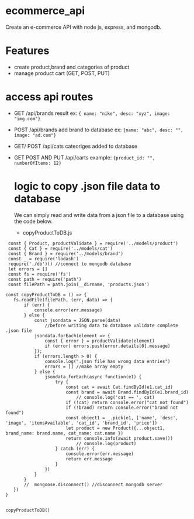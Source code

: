# ecommerce_api
Create an e-commerce API with node js, express, and mongodb.

# Features 
- create product,brand and categories of product 
- manage product cart (GET, POST, PUT)

# access api routes
- GET /api/brands result ex: ````{ name: "nike", desc: "xyz", image: "img.com"}````
- POST /api/brands add brand to database ex: ````{name: "abc", desc: "", image: "ad.com"}````
- GET/ POST /api/cats cateoriges added to database 
- GET POST AND PUT /api/carts 
  example: ````{product_id: "", numberOfItems: 12}````
  
  # logic to copy .json file data to database
  
  We can simply read and write data from a json file to a database using the code below.
    - copyProductToDB.js 
  
 ````
  const { Product, productValidate } = require('../models/product')
  const { Cat } = require('../models/cat') 
  const { Brand } = require('../models/brand')
  const _ = require('lodash')
  require('./db')() //connect to mongodb database
  let errors = []
  const fs = require('fs')
  const path = require('path')
  const filePath = path.join(__dirname, 'products.json')

const copyProductToDB = () => {
    fs.readFile(filePath, (err, data) => {
        if (err) {
            console.error(err.message)
        } else {
            const jsondata = JSON.parse(data)
                //before writing data to database validate complete .json file
            jsondata.forEach(element => {
                const { error } = productValidate(element)
                if (error) errors.push(error.details[0].message)
            });
            if (errors.length > 0) {
                console.log(".json file has wrong data entries")
                errors = [] //make array empty 
            } else {
                jsondata.forEach(async function(e1) {
                    try {
                        const cat = await Cat.findById(e1.cat_id)
                        const brand = await Brand.findById(e1.brand_id)
                            // console.log('cat == ', cat)
                        if (!cat) return console.error("cat not found")
                        if (!brand) return console.error("brand not found")
                        const object1 = _.pick(e1, ['name', 'desc', 'image', 'itemsAvailable', 'cat_id', 'brand_id', 'price'])
                        let product = new Product({...object1, brand_name: brand.name, cat_name: cat.name })
                        return console.info(await product.save())
                            // console.log(product)
                    } catch (err) {
                        console.error(err.message)
                        return err.message
                    }
                })
            }
        }
        //  mongoose.disconnect() //disconnect mongodb server
    })
}


copyProductToDB()
````
  

